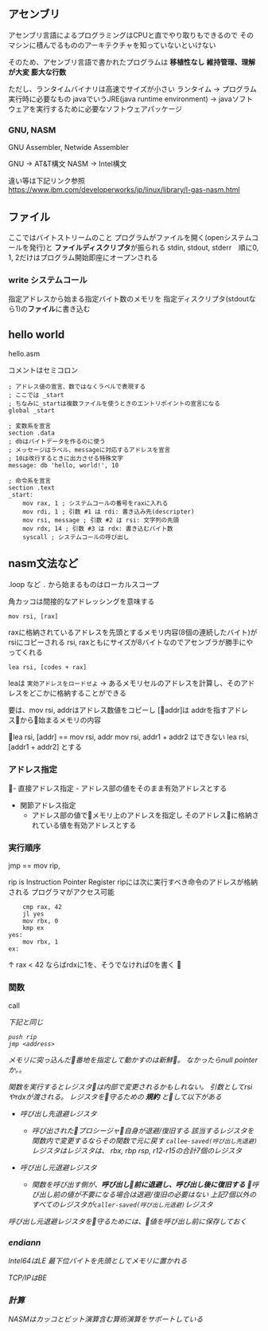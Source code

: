 ## アセンブリ

アセンブリ言語によるプログラミングはCPUと直でやり取りもできるので
そのマシンに積んでるもののアーキテクチャを知っていないといけない

そのため、アセンブリ言語で書かれたプログラムは
**移植性なし**
**維持管理、理解が大変**
**膨大な行数**

ただし、ランタイムバイナリは高速でサイズが小さい
ランタイム -> プログラム実行時に必要なもの
javaでいうJRE(java runtime environment)
-> javaソフトウェアを実行するために必要なソフトウェアパッケージ

### GNU, NASM

GNU Assembler, Netwide Assembler

GNU -> AT&T構文
NASM -> Intel構文

違い等は下記リンク参照
https://www.ibm.com/developerworks/jp/linux/library/l-gas-nasm.html

## ファイル

ここではバイトストリームのこと
プログラムがファイルを開く(openシステムコールを発行)と
**ファイルディスクリプタ**が振られる
stdin, stdout, stderr　順に0, 1, 2だけはプログラム開始即座にオープンされる

### write システムコール

指定アドレスから始まる指定バイト数のメモリを
指定ディスクリプタ(stdoutなら1)の**ファイル**に書き込む

## hello world

hello.asm

コメントはセミコロン

```
; アドレス値の宣言、数ではなくラベルで表現する
; ここでは _start
; ちなみに_startは複数ファイルを使うときのエントリポイントの宣言になる
global _start

; 変数系を宣言
section .data
; dbはバイトデータを作るのに使う
; メッセージはラベル、messageに対応するアドレスを宣言
; 10は改行するときに出力させる特殊文字
message: db 'hello, world!', 10

; 命令系を宣言
section .text
_start:
    mov rax, 1 ; システムコールの番号をraxに入れる
    mov rdi, 1 ; 引数 #1 は rdi: 書き込み先(descripter)
    mov rsi, message ; 引数 #2 は rsi: 文字列の先頭
    mov rdx, 14 ; 引数 #3 は rdx: 書き込むバイト数
    syscall ; システムコールの呼び出し
```

## nasm文法など

.loop など `.` から始まるものはローカルスコープ

角カッコは間接的なアドレッシングを意味する

```
mov rsi, [rax]
```

raxに格納されているアドレスを先頭とするメモリ内容(8個の連続したバイト)が
rsiにコピーされる
rsi, raxともにサイズが8バイトなのでアセンブラが勝手にやってくれる

```
lea rsi, [codes + rax]
```

leaは `実効アドレスをロードせよ`
-> あるメモリセルのアドレスを計算し、そのアドレスをどこかに格納することができる

要は、mov rsi, addrはアドレス数値をコピーし
[addr]は addrを指すアドレスから始まるメモリの内容

lea rsi, [addr] == mov rsi, addr
mov rsi, addr1 + addr2 はできない
lea rsi, [addr1 + addr2] とする


### アドレス指定

- 直接アドレス指定
    - アドレス部の値をそのまま有効アドレスとする

- 関節アドレス指定
    - アドレス部の値でメモリ上のアドレスを指定し
    そのアドレスに格納されている値を有効アドレスとする

### 実行順序

jmp <addr> == mov rip, <addr>

rip is Instruction Pointer Register
ripには次に実行すべき命令のアドレスが格納される
プログラマがアクセス可能

```
    cmp rax, 42
    jl yes
    mov rbx, 0
    kmp ex
yes:
    mov rbx, 1
ex:

```

↑
rax < 42 ならばrdxに1を、そうでなければ0を書く

### 関数

call <address>

下記と同じ

```
push rip
jmp <address>
```

メモリに突っ込んだ番地を指定して動かすのは新鮮。
なかったらnull pointerか。。

関数を実行するとレジスタは内部で変更されるかもしれない。
引数としてrsiやrdxが渡される。
レジスタを守るための **規約** として以下がある

- 呼び出し先退避レジスタ
    - 呼び出されたプロシージャ自身が退避/復旧する
    該当するレジスタを関数内で変更するならその関数で元に戻す
    `callee-saved(呼び出し先退避)`レジスタはレジスタは、
    rbx, rbp rsp, r12-r15の合計7個のレジスタ

- 呼び出し元退避レジスタ
    - 関数を呼び出す側が、**呼び出し前に退避し、呼び出し後に復旧する**
    呼び出し前の値が不要になる場合は退避/復旧の必要はない
    上記7個以外のすべてのレジスタが`caller-saved(呼び出し元退避)`レジスタ
    
呼び出し元退避レジスタを守るためには、値を呼び出し前に保存しておく

### endiann

Intel64はLE
最下位バイトを先頭としてメモリに置かれる

TCP/IPはBE

### 計算

NASMはカッコとビット演算含む算術演算をサポートしている